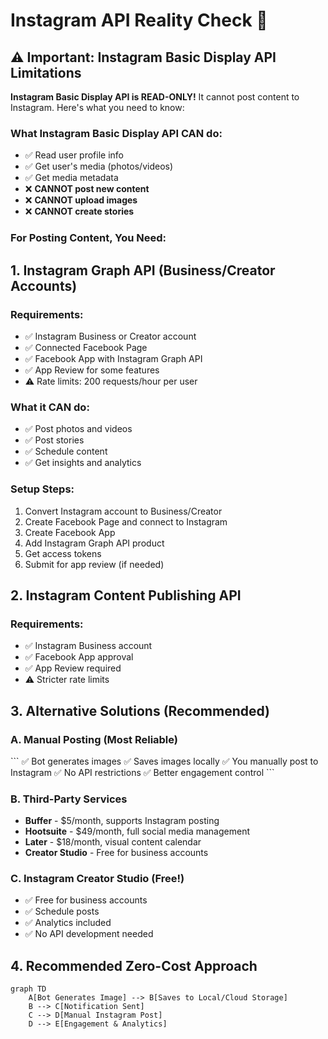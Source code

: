 # Instagram API Reality Check 📱

## ⚠️ Important: Instagram Basic Display API Limitations

**Instagram Basic Display API is READ-ONLY!** It cannot post content to Instagram. Here's what you need to know:

### What Instagram Basic Display API CAN do:
- ✅ Read user profile info
- ✅ Get user's media (photos/videos)
- ✅ Get media metadata
- ❌ **CANNOT post new content**
- ❌ **CANNOT upload images**
- ❌ **CANNOT create stories**

### For Posting Content, You Need:

## 1. Instagram Graph API (Business/Creator Accounts)

### Requirements:
- ✅ Instagram Business or Creator account
- ✅ Connected Facebook Page
- ✅ Facebook App with Instagram Graph API
- ✅ App Review for some features
- ⚠️ Rate limits: 200 requests/hour per user

### What it CAN do:
- ✅ Post photos and videos
- ✅ Post stories
- ✅ Schedule content
- ✅ Get insights and analytics

### Setup Steps:
1. Convert Instagram account to Business/Creator
2. Create Facebook Page and connect to Instagram
3. Create Facebook App
4. Add Instagram Graph API product
5. Get access tokens
6. Submit for app review (if needed)

## 2. Instagram Content Publishing API

### Requirements:
- ✅ Instagram Business account
- ✅ Facebook App approval
- ✅ App Review required
- ⚠️ Stricter rate limits

## 3. Alternative Solutions (Recommended)

### A. Manual Posting (Most Reliable)
\`\`\`
✅ Bot generates images
✅ Saves images locally
✅ You manually post to Instagram
✅ No API restrictions
✅ Better engagement control
\`\`\`

### B. Third-Party Services
- **Buffer** - $5/month, supports Instagram posting
- **Hootsuite** - $49/month, full social media management
- **Later** - $18/month, visual content calendar
- **Creator Studio** - Free for business accounts

### C. Instagram Creator Studio (Free!)
- ✅ Free for business accounts
- ✅ Schedule posts
- ✅ Analytics included
- ✅ No API development needed

## 4. Recommended Zero-Cost Approach

```mermaid
graph TD
    A[Bot Generates Image] --> B[Saves to Local/Cloud Storage]
    B --> C[Notification Sent]
    C --> D[Manual Instagram Post]
    D --> E[Engagement & Analytics]
